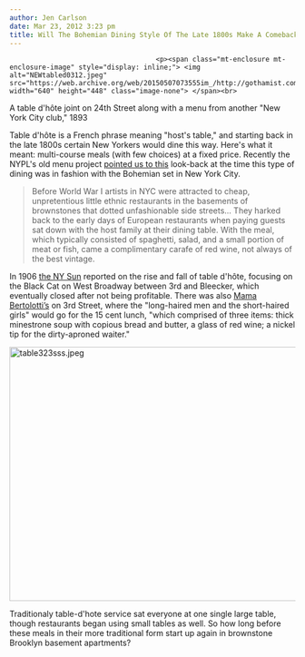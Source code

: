```yaml
---
author: Jen Carlson
date: Mar 23, 2012 3:23 pm
title: Will The Bohemian Dining Style Of The Late 1800s Make A Comeback?
---
```


	
										<p><span class="mt-enclosure mt-enclosure-image" style="display: inline;"> <img alt="NEWtabled0312.jpeg" src="https://web.archive.org/web/20150507073555im_/http://gothamist.com/attachments/arts_jen/NEWtabled0312.jpeg" width="640" height="448" class="image-none"> </span><br>
<span class="photo_caption">A table d&apos;h&#xF4;te joint on 24th Street along with a menu from another &quot;New York City club,&quot; 1893</span></p>

<p>Table d&apos;h&#xF4;te is a French phrase meaning &quot;host&apos;s table,&quot; and starting back in the late 1800s certain New Yorkers would dine this way. Here&apos;s what it meant: multi-course meals (with few choices) at a fixed price. Recently the NYPL&apos;s old menu project <a href="https://web.archive.org/web/20150507073555/http://restaurant-ingthroughhistory.com/2012/03/19/the-artist-dines-out/">pointed us to this</a> look-back at the time this type of dining was in fashion with the Bohemian set in New York City.</p>

<blockquote>Before World War I artists in NYC were attracted to cheap, unpretentious little ethnic restaurants in the basements of brownstones that dotted unfashionable side streets... They harked back to the early days of European restaurants when paying guests sat down with the host family at their dining table. With the meal, which typically consisted of spaghetti, salad, and a small portion of meat or fish, came a complimentary carafe of red wine, not always of the best vintage.</blockquote>

<p>In 1906 <a href="https://web.archive.org/web/20150507073555/http://news.google.com/newspapers?nid=2249&amp;dat=19060508&amp;id=Ars-AAAAIBAJ&amp;sjid=VFoMAAAAIBAJ&amp;pg=5640,1327801">the NY Sun</a>  reported on the rise and fall of table d&apos;h&#xF4;te, focusing on the Black Cat on West Broadway between 3rd and Bleecker, which eventually closed after not being profitable. There was also <a href="https://web.archive.org/web/20150507073555/http://books.google.com/books?id=fM7a-OBysYcC&amp;pg=PA438&amp;lpg=PA438&amp;dq=Mama+Bertolotti%E2%80%99S&amp;source=bl&amp;ots=-yDQDooPHT&amp;sig=LdFgrsP2QM0NNxqE3H56leGc46M&amp;hl=en&amp;sa=X&amp;ei=gaNsT9vWJunL0QHrs7XOBg&amp;ved=0CCsQ6AEwAQ#v=onepage&amp;q=Mama%20Bertolotti%E2%80%99S&amp;f=false">Mama Bertolotti&#x2019;s</a> on 3rd Street, where the &quot;long-haired men and the short-haired girls&quot; would go for the 15 cent lunch, &quot;which comprised of three items: thick minestrone soup with copious bread and butter, a glass of red wine; a nickel tip for the dirty-aproned waiter.&quot;</p>

<p><span class="mt-enclosure mt-enclosure-image" style="display: inline;"> <img alt="table323sss.jpeg" src="https://web.archive.org/web/20150507073555im_/http://gothamist.com/attachments/arts_jen/table323sss.jpeg" width="640" height="448" class="image-none"> </span></p>

<p>Traditionaly table-d&apos;hote service sat everyone at one single large table, though restaurants began using small tables as well. So how long before these meals in their more traditional form start up again in brownstone Brooklyn basement apartments?</p>					
										
									
				